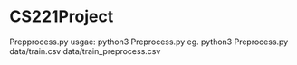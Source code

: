 # CS221Project

Prepprocess.py usgae:
python3 Preprocess.py <inFilePath> <outFilePath>
eg. python3 Preprocess.py data/train.csv data/train_preprocess.csv
